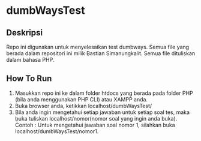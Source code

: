 # dumbWaysTest

## Deskripsi
Repo ini digunakan untuk menyelesaikan test dumbways. Semua file yang berada dalam repositori ini milik Bastian Simanungkalit. Semua file dituliskan dalam bahasa PHP.

## How To Run
1. Masukkan repo ini ke dalam folder htdocs yang berada pada folder PHP (bila anda menggunakan PHP CLI) atau XAMPP anda.
2. Buka browser anda, ketikkan localhost/dumbWaysTest/
3. Bila anda ingin mengetahui setiap jawaban untuk setiap soal tes, maka buka tuliskan localhost/nomor(nomor soal yang ingin anda buka). Contoh : Untuk mengetahui jawaban soal nomor 1, silahkan buka localhost/dumbWaysTest/nomor1.

